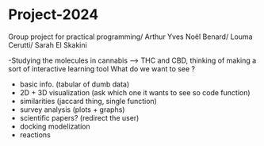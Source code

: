 # Project-2024
Group project for practical programming/ Arthur Yves Noël Benard/ Louma Cerutti/ Sarah El Skakini

-Studying the molecules in cannabis --> THC and CBD, thinking of making a sort of interactive learning tool
What do we want to see ?
  - basic info. (tabular of dumb data)
  - 2D + 3D visualization (ask which one it wants to see so code function)
  - similarities (jaccard thing, single function)
  - survey analysis (plots + graphs)
  - scientific papers? (redirect the user)
  - docking modelization
  - reactions

